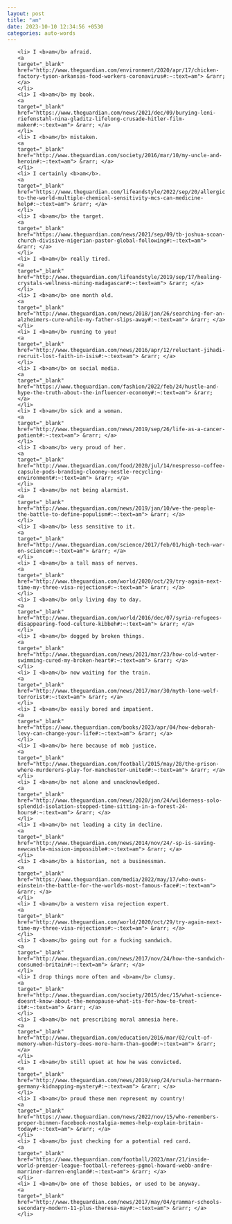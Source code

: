 ```yaml
---
layout: post
title: "am"
date: 2023-10-10 12:34:56 +0530
categories: auto-words
---
```

<ol>

    <li> I <b>am</b> afraid.
    <a 
    target="_blank" 
    href="http://www.theguardian.com/environment/2020/apr/17/chicken-factory-tyson-arkansas-food-workers-coronavirus#:~:text=am"> &rarr; </a>
    </li>
    <li> I <b>am</b> my book.
    <a 
    target="_blank" 
    href="https://www.theguardian.com/news/2021/dec/09/burying-leni-riefenstahl-nina-gladitz-lifelong-crusade-hitler-film-maker#:~:text=am"> &rarr; </a>
    </li>
    <li> I <b>am</b> mistaken.
    <a 
    target="_blank" 
    href="http://www.theguardian.com/society/2016/mar/10/my-uncle-and-heroin#:~:text=am"> &rarr; </a>
    </li>
    <li> I certainly <b>am</b>.
    <a 
    target="_blank" 
    href="https://www.theguardian.com/lifeandstyle/2022/sep/20/allergic-to-the-world-multiple-chemical-sensitivity-mcs-can-medicine-help#:~:text=am"> &rarr; </a>
    </li>
    <li> I <b>am</b> the target.
    <a 
    target="_blank" 
    href="https://www.theguardian.com/news/2021/sep/09/tb-joshua-scoan-church-divisive-nigerian-pastor-global-following#:~:text=am"> &rarr; </a>
    </li>
    <li> I <b>am</b> really tired.
    <a 
    target="_blank" 
    href="http://www.theguardian.com/lifeandstyle/2019/sep/17/healing-crystals-wellness-mining-madagascar#:~:text=am"> &rarr; </a>
    </li>
    <li> I <b>am</b> one month old.
    <a 
    target="_blank" 
    href="http://www.theguardian.com/news/2018/jan/26/searching-for-an-alzheimers-cure-while-my-father-slips-away#:~:text=am"> &rarr; </a>
    </li>
    <li> I <b>am</b> running to you!
    <a 
    target="_blank" 
    href="http://www.theguardian.com/news/2016/apr/12/reluctant-jihadi-recruit-lost-faith-in-isis#:~:text=am"> &rarr; </a>
    </li>
    <li> I <b>am</b> on social media.
    <a 
    target="_blank" 
    href="https://www.theguardian.com/fashion/2022/feb/24/hustle-and-hype-the-truth-about-the-influencer-economy#:~:text=am"> &rarr; </a>
    </li>
    <li> I <b>am</b> sick and a woman.
    <a 
    target="_blank" 
    href="http://www.theguardian.com/news/2019/sep/26/life-as-a-cancer-patient#:~:text=am"> &rarr; </a>
    </li>
    <li> I <b>am</b> very proud of her.
    <a 
    target="_blank" 
    href="http://www.theguardian.com/food/2020/jul/14/nespresso-coffee-capsule-pods-branding-clooney-nestle-recycling-environment#:~:text=am"> &rarr; </a>
    </li>
    <li> I <b>am</b> not being alarmist.
    <a 
    target="_blank" 
    href="http://www.theguardian.com/news/2019/jan/10/we-the-people-the-battle-to-define-populism#:~:text=am"> &rarr; </a>
    </li>
    <li> I <b>am</b> less sensitive to it.
    <a 
    target="_blank" 
    href="http://www.theguardian.com/science/2017/feb/01/high-tech-war-on-science#:~:text=am"> &rarr; </a>
    </li>
    <li> I <b>am</b> a tall mass of nerves.
    <a 
    target="_blank" 
    href="http://www.theguardian.com/world/2020/oct/29/try-again-next-time-my-three-visa-rejections#:~:text=am"> &rarr; </a>
    </li>
    <li> I <b>am</b> only living day to day.
    <a 
    target="_blank" 
    href="http://www.theguardian.com/world/2016/dec/07/syria-refugees-disappearing-food-culture-kibbeh#:~:text=am"> &rarr; </a>
    </li>
    <li> I <b>am</b> dogged by broken things.
    <a 
    target="_blank" 
    href="http://www.theguardian.com/news/2021/mar/23/how-cold-water-swimming-cured-my-broken-heart#:~:text=am"> &rarr; </a>
    </li>
    <li> I <b>am</b> now waiting for the train.
    <a 
    target="_blank" 
    href="http://www.theguardian.com/news/2017/mar/30/myth-lone-wolf-terrorist#:~:text=am"> &rarr; </a>
    </li>
    <li> I <b>am</b> easily bored and impatient.
    <a 
    target="_blank" 
    href="https://www.theguardian.com/books/2023/apr/04/how-deborah-levy-can-change-your-life#:~:text=am"> &rarr; </a>
    </li>
    <li> I <b>am</b> here because of mob justice.
    <a 
    target="_blank" 
    href="http://www.theguardian.com/football/2015/may/28/the-prison-where-murderers-play-for-manchester-united#:~:text=am"> &rarr; </a>
    </li>
    <li> I <b>am</b> not alone and unacknowledged.
    <a 
    target="_blank" 
    href="http://www.theguardian.com/news/2020/jan/24/wilderness-solo-splendid-isolation-stopped-time-sitting-in-a-forest-24-hours#:~:text=am"> &rarr; </a>
    </li>
    <li> I <b>am</b> not leading a city in decline.
    <a 
    target="_blank" 
    href="http://www.theguardian.com/news/2014/nov/24/-sp-is-saving-newcastle-mission-impossible#:~:text=am"> &rarr; </a>
    </li>
    <li> I <b>am</b> a historian, not a businessman.
    <a 
    target="_blank" 
    href="https://www.theguardian.com/media/2022/may/17/who-owns-einstein-the-battle-for-the-worlds-most-famous-face#:~:text=am"> &rarr; </a>
    </li>
    <li> I <b>am</b> a western visa rejection expert.
    <a 
    target="_blank" 
    href="http://www.theguardian.com/world/2020/oct/29/try-again-next-time-my-three-visa-rejections#:~:text=am"> &rarr; </a>
    </li>
    <li> I <b>am</b> going out for a fucking sandwich.
    <a 
    target="_blank" 
    href="http://www.theguardian.com/news/2017/nov/24/how-the-sandwich-consumed-britain#:~:text=am"> &rarr; </a>
    </li>
    <li> I drop things more often and <b>am</b> clumsy.
    <a 
    target="_blank" 
    href="http://www.theguardian.com/society/2015/dec/15/what-science-doesnt-know-about-the-menopause-what-its-for-how-to-treat-it#:~:text=am"> &rarr; </a>
    </li>
    <li> I <b>am</b> not prescribing moral amnesia here.
    <a 
    target="_blank" 
    href="http://www.theguardian.com/education/2016/mar/02/cult-of-memory-when-history-does-more-harm-than-good#:~:text=am"> &rarr; </a>
    </li>
    <li> I <b>am</b> still upset at how he was convicted.
    <a 
    target="_blank" 
    href="http://www.theguardian.com/news/2019/sep/24/ursula-herrmann-germany-kidnapping-mystery#:~:text=am"> &rarr; </a>
    </li>
    <li> I <b>am</b> proud these men represent my country!
    <a 
    target="_blank" 
    href="https://www.theguardian.com/news/2022/nov/15/who-remembers-proper-binmen-facebook-nostalgia-memes-help-explain-britain-today#:~:text=am"> &rarr; </a>
    </li>
    <li> I <b>am</b> just checking for a potential red card.
    <a 
    target="_blank" 
    href="https://www.theguardian.com/football/2023/mar/21/inside-world-premier-league-football-referees-pgmol-howard-webb-andre-marriner-darren-england#:~:text=am"> &rarr; </a>
    </li>
    <li> I <b>am</b> one of those babies, or used to be anyway.
    <a 
    target="_blank" 
    href="http://www.theguardian.com/news/2017/may/04/grammar-schools-secondary-modern-11-plus-theresa-may#:~:text=am"> &rarr; </a>
    </li>
